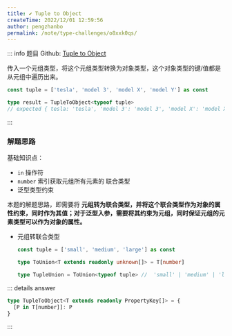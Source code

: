 ```yaml
---
title: ✔️ Tuple to Object
createTime: 2022/12/01 12:59:56
author: pengzhanbo
permalink: /note/type-challenges/o8xxk0qs/
---
```


::: info 题目
Github: [Tuple to Object](https://github.com/type-challenges/type-challenges/blob/main/questions/)

传入一个元组类型，将这个元组类型转换为对象类型，这个对象类型的键/值都是从元组中遍历出来。

```ts
const tuple = ['tesla', 'model 3', 'model X', 'model Y'] as const

type result = TupleToObject<typeof tuple>
// expected { tesla: 'tesla', 'model 3': 'model 3', 'model X': 'model X', 'model Y': 'model Y'}
```
:::

### 解题思路

基础知识点：
- `in` 操作符
- `number` 索引获取元组所有元素的 联合类型
- 泛型类型约束

本题的解题思路，即需要将
**元组转为联合类型，并将这个联合类型作为对象的属性约束，同时作为其值；对于泛型入参，需要将其约束为元组，同时保证元组的元素类型可以作为对象的属性。**

- 元组转联合类型
  ```ts
  const tuple = ['small', 'medium', 'large'] as const

  type ToUnion<T extends readonly unknown[]> = T[number]

  type TupleUnion = ToUnion<typeof tuple> //  'small' | 'medium' | 'large'
  ```

::: details answer
```ts
type TupleToObject<T extends readonly PropertyKey[]> = {
  [P in T[number]]: P
}
```
:::

